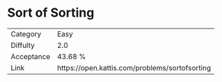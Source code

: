 # Sort of Sorting

<table>
    <tr>
        <td>Category</td>
        <td>Easy</td>
    </tr>
    <tr>
        <td>Diffulty</td>
        <td>2.0</td>
    </tr>
    <tr>
        <td>Acceptance</td>
        <td>43.68 %</td>
    </tr>
    <tr>
        <td>Link</td>
        <td>https://open.kattis.com/problems/sortofsorting</td>
    </tr>
</table>